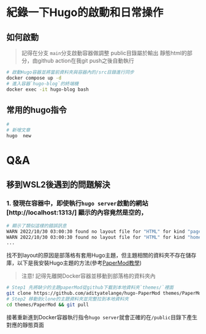 # 紀錄一下Hugo的啟動和日常操作

## 如何啟動
> 記得在分支 `main`分支啟動容器做調整
> public目錄屬於輸出 靜態html的部分，由github action在我git push之後自動執行

```bash
# 啟動Hugo容器並將當前資料夾與容器內的/src目錄進行同步
docker compose up -d
# 進入容器`hugo-blog`的終端機
docker exec -it hugo-blog bash
```

## 常用的hugo指令
```bash
# 
# 新增文章
hugo  new 
```


# Q&A
## 移到WSL2後遇到的問題解決
### 1. 發現在容器中，即使執行`hugo server`啟動的網站[http://localhost:1313/] 顯示的內容竟然是空的，
```bash
# 顯示了類似這樣的錯誤訊息
WARN 2022/10/30 03:00:30 found no layout file for "HTML" for kind "page": You should create a template file which matches Hugo Layouts Lookup Rules for this combination.
WARN 2022/10/30 03:00:30 found no layout file for "HTML" for kind "home": You should create a template file which matches Hugo Layouts Lookup Rules for this combination.
...
```
找不到layout的原因是部落格有套用Hugo主題，但主題相關的資料夾不存在儲存庫，以下是我安裝Hugo主題的方法(參考[PaperMod教學](https://github.com/adityatelange/hugo-PaperMod/wiki/Installation#method-1))
> 注意! 記得先離開Docker容器並移動到部落格的資料夾內
```bash
# Step1 先將缺少的主題paperMod從github下載到本地資料夾`themes/`裡面
git clone https://github.com/adityatelange/hugo-PaperMod themes/PaperMod --depth=1
# Step2 移動到clone的主題資料夾並完整拉到本地資料夾
cd themes/PaperMod && git pull
```
接著重新進到Docker容器執行指令`hugo server`就會正確的在`/public`目錄下產生對應的靜態頁面
